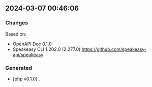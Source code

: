 

## 2024-03-07 00:46:06
### Changes
Based on:
- OpenAPI Doc 0.1.0 
- Speakeasy CLI 1.202.0 (2.277.0) https://github.com/speakeasy-api/speakeasy
### Generated
- [php v0.1.0] .